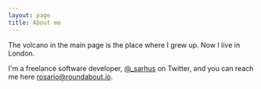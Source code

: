 ```yaml
---
layout: page
title: About me
---
```


The volcano in the main page is the place where I grew up. Now I live in London.

I'm a freelance software developer, [@_sarhus](http://twitter.com/_sarhus) on Twitter, and you can reach me here [rosario@roundabout.io](mailto:rosario@roundbout.io).
